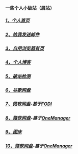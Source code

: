 #### 一些个人小破站（屑站）



##### [1、个人首页](https://chaoo.fun/)

##### [2、给我发送邮件](mailto:894732999@qq.com)

##### [3、自用浏览器首页](https://so.chaoo.fun/)

##### [4、个人博客](https://blog.chaoo.fun/)

##### [5、破站检测](https://ping.chaoo.fun/)

##### [6、谷歌网盘](https://go.txca.ml/)

##### [7、微软网盘](https://cloud.chaoo.fun/)-基于[FODI](https://github.com/vcheckzen/FODI)

##### [8、微软网盘](https://pan.txca.ga/)-基于[OneManager](https://github.com/qkqpttgf/OneManager-php)

##### [9、图床](https://tuku.chaoo.fun/)

##### [10、微软网盘](https://pan.cooo.ga/)-基于[OneManager](https://github.com/qkqpttgf/OneManager-php)
